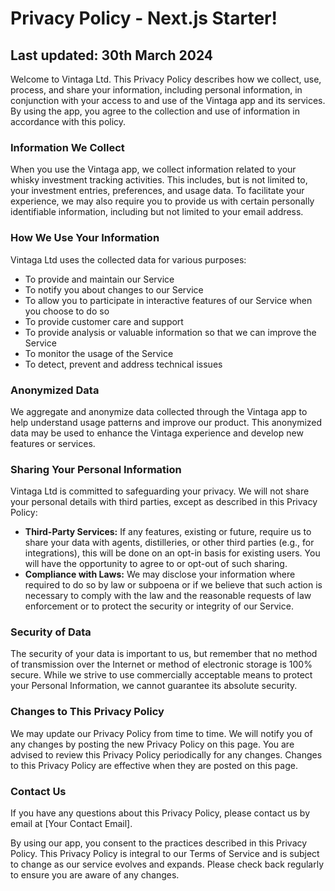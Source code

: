 # Privacy Policy - Next.js Starter!

## Last updated: 30th March 2024

Welcome to Vintaga Ltd. This Privacy Policy describes how we collect, use, process, and share your information, including personal information, in conjunction with your access to and use of the Vintaga app and its services. By using the app, you agree to the collection and use of information in accordance with this policy.

### Information We Collect

When you use the Vintaga app, we collect information related to your whisky investment tracking activities. This includes, but is not limited to, your investment entries, preferences, and usage data. To facilitate your experience, we may also require you to provide us with certain personally identifiable information, including but not limited to your email address.

### How We Use Your Information

Vintaga Ltd uses the collected data for various purposes:

- To provide and maintain our Service
- To notify you about changes to our Service
- To allow you to participate in interactive features of our Service when you choose to do so
- To provide customer care and support
- To provide analysis or valuable information so that we can improve the Service
- To monitor the usage of the Service
- To detect, prevent and address technical issues

### Anonymized Data

We aggregate and anonymize data collected through the Vintaga app to help understand usage patterns and improve our product. This anonymized data may be used to enhance the Vintaga experience and develop new features or services.

### Sharing Your Personal Information

Vintaga Ltd is committed to safeguarding your privacy. We will not share your personal details with third parties, except as described in this Privacy Policy:

- **Third-Party Services:** If any features, existing or future, require us to share your data with agents, distilleries, or other third parties (e.g., for integrations), this will be done on an opt-in basis for existing users. You will have the opportunity to agree to or opt-out of such sharing.
- **Compliance with Laws:** We may disclose your information where required to do so by law or subpoena or if we believe that such action is necessary to comply with the law and the reasonable requests of law enforcement or to protect the security or integrity of our Service.

### Security of Data

The security of your data is important to us, but remember that no method of transmission over the Internet or method of electronic storage is 100% secure. While we strive to use commercially acceptable means to protect your Personal Information, we cannot guarantee its absolute security.

### Changes to This Privacy Policy

We may update our Privacy Policy from time to time. We will notify you of any changes by posting the new Privacy Policy on this page. You are advised to review this Privacy Policy periodically for any changes. Changes to this Privacy Policy are effective when they are posted on this page.

### Contact Us

If you have any questions about this Privacy Policy, please contact us by email at [Your Contact Email].

By using our app, you consent to the practices described in this Privacy Policy. This Privacy Policy is integral to our Terms of Service and is subject to change as our service evolves and expands. Please check back regularly to ensure you are aware of any changes.
